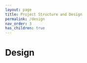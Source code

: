 ```yaml
---
layout: page
title: Project Structure and Design
permalink: /design
nav_order: 3
has_children: true
---
```

# Design

